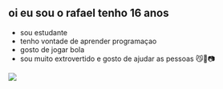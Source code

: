 ## oi eu sou o rafael tenho 16 anos 
- sou estudante 
- tenho vontade de aprender programaçao 
- gosto de jogar bola 
- sou muito extrovertido e gosto de ajudar as pessoas 😼🦘📷

![](https://media1.tenor.com/m/2pnoi_0OwGkAAAAC/sleepy-powerpuff-girls.gif)
